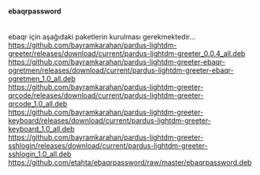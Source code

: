 #### ebaqrpassword
<br/>ebaqr için aşağıdaki paketlerin kurulması gerekmektedir...
<br/>https://github.com/bayramkarahan/pardus-lightdm-greeter/releases/download/current/pardus-lightdm-greeter_0.0.4_all.deb
<br/>https://github.com/bayramkarahan/pardus-lightdm-greeter-ebaqr-ogretmen/releases/download/current/pardus-lightdm-greeter-ebaqr-ogretmen_1.0_all.deb
<br/>https://github.com/bayramkarahan/pardus-lightdm-greeter-qrcode/releases/download/current/pardus-lightdm-greeter-qrcode_1.0_all.deb
<br/>https://github.com/bayramkarahan/pardus-lightdm-greeter-keyboard/releases/download/current/pardus-lightdm-greeter-keyboard_1.0_all.deb
<br/>https://github.com/bayramkarahan/pardus-lightdm-greeter-sshlogin/releases/download/current/pardus-lightdm-greeter-sshlogin_1.0_all.deb
<br/> https://github.com/etahta/ebaqrpassword/raw/master/ebaqrpassword.deb


